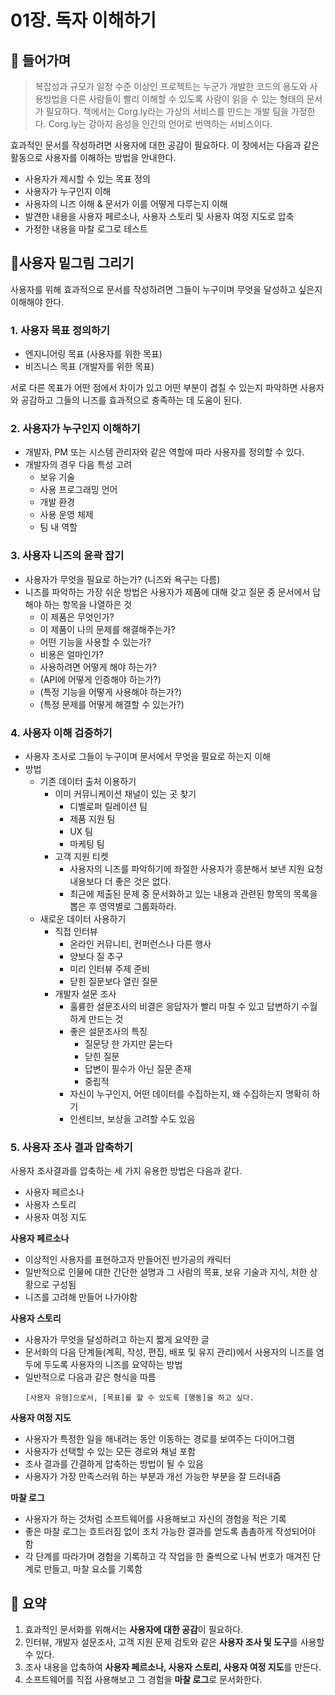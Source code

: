 # 01장. 독자 이해하기

## 📌 들어가며
> 복잡성과 규모가 일정 수준 이상인 프로젝트는 누군가 개발한 코드의 용도와 사용방법을 다른 사람들이 빨리 이해할 수 있도록 사람이 읽을 수 있는 형태의 문서가 필요하다.
> 책에서는 Corg.ly라는 가상의 서비스를 만드는 개발 팀을 가정한다. Corg.ly는 강아지 음성을 인간의 언어로 번역하는 서비스이다.

효과적인 문서를 작성하려면 사용자에 대한 공감이 필요하다. 이 장에서는 다음과 같은 활동으로 사용자를 이해하는 방법을 안내한다.

- 사용자가 제시할 수 있는 목표 정의
- 사용자가 누구인지 이해
- 사용자의 니즈 이해 & 문서가 이를 어떻게 다루는지 이해
- 발견한 내용을 사용자 페르소나, 사용자 스토리 및 사용자 여정 지도로 압축
- 가정한 내용을 마찰 로그로 테스트

## 📌사용자 밑그림 그리기

사용자를 위해 효과적으로 문서를 작성하려면 그들이 누구이며 무엇을 달성하고 싶은지 이해해야 한다.

### 1. 사용자 목표 정의하기
- 엔지니어링 목표 (사용자를 위한 목표)
- 비즈니스 목표 (개발자를 위한 목표)
    
서로 다른 목표가 어떤 점에서 차이가 있고 어떤 부분이 겹칠 수 있는지 파악하면 사용자와 공감하고 그들의 니즈를 효과적으로 충족하는 데 도움이 된다.
    
### 2. 사용자가 누구인지 이해하기
- 개발자, PM 또는 시스템 관리자와 같은 역할에 따라 사용자를 정의할 수 있다.
- 개발자의 경우 다음 특성 고려
    - 보유 기술
    - 사용 프로그래밍 언어
    - 개발 환경
    - 사용 운영 체제
    - 팀 내 역할

### 3. 사용자 니즈의 윤곽 잡기
- 사용자가 무엇을 필요로 하는가? (니즈와 욕구는 다름)
- 니즈를 파악하는 가장 쉬운 방법은 사용자가 제품에 대해 갖고 질문 중 문서에서 답해야 하는 항목을 나열하은 것
    - 이 제품은 무엇인가?
    - 이 제품이 나의 문제를 해결해주는가?
    - 어떤 기능을 사용할 수 있는가?
    - 비용은 얼마인가?
    - 사용하려면 어떻게 해야 하는가?
    - (API에 어떻게 인증해야 하는가?)
    - (특정 기능을 어떻게 사용해야 하는가?)
    - (특정 문제를 어떻게 해결할 수 있는가?)
    
### 4. 사용자 이해 검증하기
- 사용자 조사로 그들이 누구이며 문서에서 무엇을 필요로 하는지 이해
- 방법
    - 기존 데이터 출처 이용하기
        - 이미 커뮤니케이션 채널이 있는 곳 찾기
            - 디벨로퍼 릴레이션 팀
            - 제품 지원 팀
            - UX 팀
            - 마케팅 팀
        - 고객 지원 티켓
            - 사용자의 니즈를 파악하기에 좌절한 사용자가 흥분해서 보낸 지원 요청 내용보다 더 좋은 것은 없다.
            - 최근에 제출된 문제 중 문서화하고 있는 내용과 관련된 항목의 목록을 뽑은 후 영역별로 그룹화하라.
    - 새로운 데이터 사용하기
        - 직접 인터뷰
            - 온라인 커뮤니티, 컨퍼런스나 다른 행사
            - 양보다 질 추구
            - 미리 인터뷰 주제 준비
            - 닫힌 질문보다 열린 질문
        - 개발자 설문 조사
            - 훌륭한 설문조사의 비결은 응답자가 빨리 마칠 수 있고 답변하기 수월하게 만드는 것
            - 좋은 설문조사의 특징
                - 질문당 한 가지만 묻는다
                - 닫힌 질문
                - 답변이 필수가 아닌 질문 존재
                - 중립적
            - 자신이 누구인지, 어떤 데이터를 수집하는지, 왜 수집하는지 명확히 하기
            - 인센티브, 보상을 고려할 수도 있음
### 5. 사용자 조사 결과 압축하기
사용자 조사결과를 압축하는 세 가지 유용한 방법은 다음과 같다.
- 사용자 페르소나
- 사용자 스토리
- 사용자 여정 지도


**사용자 페르소나**
- 이상적인 사용자를 표현하고자 만들어진 반가공의 캐릭터
- 일반적으로 인물에 대한 간단한 설명과 그 사람의 목표, 보유 기술과 지식, 처한 상황으로 구성됨
- 니즈를 고려해 만들어 나가야함


**사용자 스토리**
  - 사용자가 무엇을 달성하려고 하는지 짧게 요약한 글
  - 문서화의 다음 단계들(계획, 작성, 편집, 배포 및 유지 관리)에서 사용자의 니즈를 염두에 두도록 사용자의 니즈를 요약하는 방법
  - 일반적으로 다음과 같은 형식을 따름
    ```
    [사용자 유형]으로서, [목표]를 할 수 있도록 [행동]을 하고 싶다.
    ```

**사용자 여정 지도**
- 사용자가 특정한 일을 해내려는 동안 이동하는 경로를 보여주는 다이어그램
- 사용자가 선택할 수 있는 모든 경로와 채널 포함
- 조사 결과를 간결하게 압축하는 방법이 될 수 있음
- 사용자가 가장 만족스러워 하는 부분과 개선 가능한 부분을 잘 드러내줌

**마찰 로그**
- 사용자가 하는 것처럼 소프트웨어를 사용해보고 자신의 경험을 적은 기록
- 좋은 마찰 로그는 흐트러짐 없이 조치 가능한 결과를 얻도록 촘촘하게 작성되어야 함
- 각 단계를 따라가며 경험을 기록하고 각 작업을 한 줄씩으로 나눠 번호가 매겨진 단계로 만들고, 마찰 요소를 기록함

## 📌 요약
1. 효과적인 문서화를 위해서는 **사용자에 대한 공감**이 필요하다.
2. 인터뷰, 개발자 설문조사, 고객 지원 문제 검토와 같은 **사용자 조사 및 도구**를 사용할 수 있다.
3. 조사 내용을 압축하여 **사용자 페르소나, 사용자 스토리, 사용자 여정 지도**를 만든다.
4. 소프트웨어를 직접 사용해보고 그 경험을 **마찰 로그**로 문서화한다.
